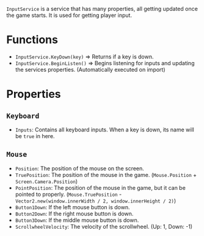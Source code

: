 `InputService` is a service that has many properties, all getting updated once the game starts. It is used for getting player input.

# Functions
* `InputService.KeyDown(key)` => Returns if a key is down.
* `InputService.BeginListen()` => Begins listening for inputs and updating the services properties. (Automatically executed on import)

# Properties
## `Keyboard`
* `Inputs`: Contains all keyboard inputs. When a key is down, its name will be `true` in here.

## `Mouse`
* `Position`: The position of the mouse on the screen.
* `TruePosition`: The position of the mouse in the game. (`Mouse.Position` + `Screen.Camera.Position`)
* `PointPosition`: The position of the mouse in the game, but it can be pointed to properly. (`Mouse.TruePosition` - `Vector2.new(window.innerWidth / 2, window.innerHeight / 2)`)
* `Button1Down`: If the left mouse button is down.
* `Button2Down`: If the right mouse button is down.
* `Button3Down`: If the middle mouse button is down.
* `ScrollwheelVelocity`: The velocity of the scrollwheel. (Up: 1, Down: -1)
